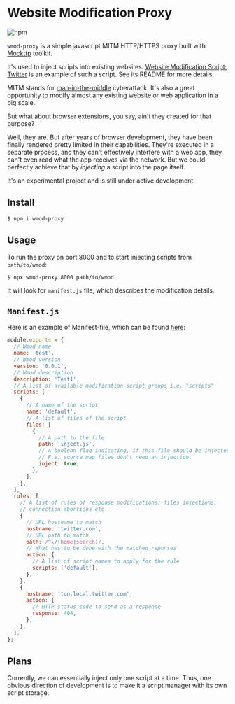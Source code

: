 # Website Modification Proxy

![npm](https://img.shields.io/npm/v/wmod-proxy)

`wmod-proxy` is a simple javascript MITM HTTP/HTTPS proxy built with [Mockttp](https://github.com/httptoolkit/mockttp) toolkit.

It's used to inject scripts into existing websites. [Website Modification Script: Twitter](https://github.com/OnkelTem/wmod-script-twitter)
is an example of such a script. See its README for more details.

MITM stands for [man-in-the-middle](https://en.wikipedia.org/wiki/Man-in-the-middle_attack) cyberattack.
It's also a great opportunity to modify almost any existing website or web application in a big scale.

But what about browser extensions, you say, ain't they created for that purpose?

Well, they are. But after years of browser development, they have been finally rendered pretty limited
in their capabilities. They're executed in a separate process, and they can't effectively interfere
with a web app, they can't even read what the app receives via the network. But we could perfectly achieve that by _injecting_ a script into the page itself.

It's an experimental project and is still under active development.

## Install

```
$ npm i wmod-proxy
```

## Usage

To run the proxy on port 8000 and to start injecting scripts from `path/to/wmod`:

```
$ npx wmod-proxy 8000 path/to/wmod
```

It will look for `manifest.js` file, which describes the modification details.

## `Manifest.js`

Here is an example of Manifest-file, which can be found
[here](https://github.com/OnkelTem/wmod-proxy/blob/master/test/fixtures/example1/manifest.js):

```js
module.exports = {
  // Wmod name
  name: 'test',
  // Wmod version
  version: '0.0.1',
  // Wmod description
  description: 'Test1',
  // A list of available modification script groups i.e. "scripts"
  scripts: [
    {
      // A name of the script
      name: 'default',
      // A list of files of the script
      files: [
        {
          // A path to the file
          path: 'inject.js',
          // A boolean flag indicating, if this file should be injected.
          // F.e. source map files don't need an injection.
          inject: true,
        },
      ],
    },
  ],
  rules: [
    // A list of rules of response modifications: files injections,
    // connection abortions etc
    {
      // URL hostname to match
      hostname: 'twitter.com',
      // URL path to match
      path: /^\/(home|search)/,
      // What has to be done with the matched reponses
      action: {
        // A list of script names to apply for the rule
        scripts: ['default'],
      },
    },
    {
      hostname: 'ton.local.twitter.com',
      action: {
        // HTTP status code to send as a response
        response: 404,
      },
    },
  ],
};
```

## Plans

Currently, we can essentially inject only one script at a time. Thus, one obvious direction of development is to make it a script manager with its own script storage.
